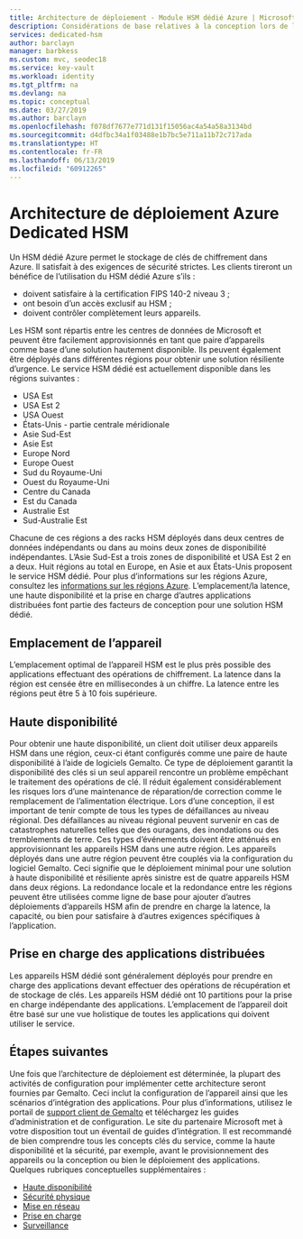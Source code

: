 ```yaml
---
title: Architecture de déploiement - Module HSM dédié Azure | Microsoft Docs
description: Considérations de base relatives à la conception lors de l’utilisation d’un module HSM dédié Azure en tant que partie d’une architecture d’application
services: dedicated-hsm
author: barclayn
manager: barbkess
ms.custom: mvc, seodec18
ms.service: key-vault
ms.workload: identity
ms.tgt_pltfrm: na
ms.devlang: na
ms.topic: conceptual
ms.date: 03/27/2019
ms.author: barclayn
ms.openlocfilehash: f078df7677e771d131f15056ac4a54a58a3134bd
ms.sourcegitcommit: d4dfbc34a1f03488e1b7bc5e711a11b72c717ada
ms.translationtype: HT
ms.contentlocale: fr-FR
ms.lasthandoff: 06/13/2019
ms.locfileid: "60912265"
---
```

# <a name="azure-dedicated-hsm-deployment-architecture"></a>Architecture de déploiement Azure Dedicated HSM

Un HSM dédié Azure permet le stockage de clés de chiffrement dans Azure. Il satisfait à des exigences de sécurité strictes. Les clients tireront un bénéfice de l’utilisation du HSM dédié Azure s’ils :

* doivent satisfaire à la certification FIPS 140-2 niveau 3 ;
* ont besoin d’un accès exclusif au HSM ;
* doivent contrôler complètement leurs appareils.

Les HSM sont répartis entre les centres de données de Microsoft et peuvent être facilement approvisionnés en tant que paire d’appareils comme base d’une solution hautement disponible. Ils peuvent également être déployés dans différentes régions pour obtenir une solution résiliente d’urgence. Le service HSM dédié est actuellement disponible dans les régions suivantes :

* USA Est
* USA Est 2
* USA Ouest
* États-Unis - partie centrale méridionale
* Asie Sud-Est
* Asie Est
* Europe Nord
* Europe Ouest
* Sud du Royaume-Uni
* Ouest du Royaume-Uni
* Centre du Canada
* Est du Canada
* Australie Est
* Sud-Australie Est

Chacune de ces régions a des racks HSM déployés dans deux centres de données indépendants ou dans au moins deux zones de disponibilité indépendantes. L’Asie Sud-Est a trois zones de disponibilité et USA Est 2 en a deux. Huit régions au total en Europe, en Asie et aux États-Unis proposent le service HSM dédié. Pour plus d’informations sur les régions Azure, consultez les [informations sur les régions Azure](https://azure.microsoft.com/global-infrastructure/regions/).
L’emplacement/la latence, une haute disponibilité et la prise en charge d’autres applications distribuées font partie des facteurs de conception pour une solution HSM dédié.

## <a name="device-location"></a>Emplacement de l’appareil

L’emplacement optimal de l’appareil HSM est le plus près possible des applications effectuant des opérations de chiffrement. La latence dans la région est censée être en millisecondes à un chiffre. La latence entre les régions peut être 5 à 10 fois supérieure.

## <a name="high-availability"></a>Haute disponibilité

Pour obtenir une haute disponibilité, un client doit utiliser deux appareils HSM dans une région, ceux-ci étant configurés comme une paire de haute disponibilité à l’aide de logiciels Gemalto. Ce type de déploiement garantit la disponibilité des clés si un seul appareil rencontre un problème empêchant le traitement des opérations de clé. Il réduit également considérablement les risques lors d’une maintenance de réparation/de correction comme le remplacement de l’alimentation électrique. Lors d’une conception, il est important de tenir compte de tous les types de défaillances au niveau régional. Des défaillances au niveau régional peuvent survenir en cas de catastrophes naturelles telles que des ouragans, des inondations ou des tremblements de terre. Ces types d’événements doivent être atténués en approvisionnant les appareils HSM dans une autre région. Les appareils déployés dans une autre région peuvent être couplés via la configuration du logiciel Gemalto. Ceci signifie que le déploiement minimal pour une solution à haute disponibilité et résiliente après sinistre est de quatre appareils HSM dans deux régions. La redondance locale et la redondance entre les régions peuvent être utilisées comme ligne de base pour ajouter d’autres déploiements d’appareils HSM afin de prendre en charge la latence, la capacité, ou bien pour satisfaire à d’autres exigences spécifiques à l’application.

## <a name="distributed-application-support"></a>Prise en charge des applications distribuées

Les appareils HSM dédié sont généralement déployés pour prendre en charge des applications devant effectuer des opérations de récupération et de stockage de clés. Les appareils HSM dédié ont 10 partitions pour la prise en charge indépendante des applications. L’emplacement de l’appareil doit être basé sur une vue holistique de toutes les applications qui doivent utiliser le service.

## <a name="next-steps"></a>Étapes suivantes

Une fois que l’architecture de déploiement est déterminée, la plupart des activités de configuration pour implémenter cette architecture seront fournies par Gemalto. Ceci inclut la configuration de l’appareil ainsi que les scénarios d’intégration des applications. Pour plus d’informations, utilisez le portail de [support client de Gemalto](https://supportportal.gemalto.com/csm/) et téléchargez les guides d’administration et de configuration. Le site du partenaire Microsoft met à votre disposition tout un éventail de guides d’intégration.
Il est recommandé de bien comprendre tous les concepts clés du service, comme la haute disponibilité et la sécurité, par exemple, avant le provisionnement des appareils ou la conception ou bien le déploiement des applications.
Quelques rubriques conceptuelles supplémentaires :

* [Haute disponibilité](high-availability.md)
* [Sécurité physique](physical-security.md)
* [Mise en réseau](networking.md)
* [Prise en charge](supportability.md)
* [Surveillance](monitoring.md)
